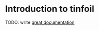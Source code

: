# Introduction to tinfoil

TODO: write [great documentation](http://jacobian.org/writing/what-to-write/)
